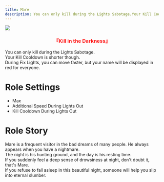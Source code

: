 ```yaml
---
title: Mare
description: You can only kill during the Lights Sabotage.Your Kill Cooldown is shorter though.During Fix Lights, you can move faster, but your name will be displayed in red for everyone.
---
```


<img src="https://cn-sy1.rains3.com/xtremewave/Mare.png">
<h3 align="center"><font color=#ff1919> 『Kill in the Darkness』 </font></h3>

You can only kill during the Lights Sabotage.<br>
Your Kill Cooldown is shorter though.<br>
During Fix Lights, you can move faster, but your name will be displayed in red for everyone.

# Role Settings
- Max
- Additional Speed During Lights Out
- Kill Cooldown During Lights Out
# Role Story
Mare is a frequent visitor in the bad dreams of many people. He always appears when you have a nightmare.<br>
The night is his hunting ground, and the day is his resting time.<br>
If you suddenly feel a deep sense of drowsiness at night, don't doubt it, that's Mare.<br>
If you refuse to fall asleep in this beautiful night, someone will help you slip into eternal slumber.